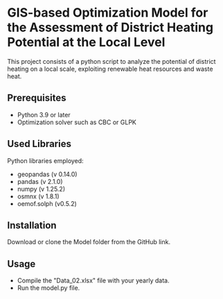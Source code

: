 # GIS-based Optimization Model for the Assessment of District Heating Potential at the Local Level
This project consists of a python script to analyze the potential of district heating on a local scale, exploiting renewable heat resources and waste heat.
## Prerequisites
- Python 3.9 or later
- Optimization solver such as CBC or GLPK
##  Used Libraries
Python libraries employed:
- geopandas (v 0.14.0)
- pandas (v  2.1.0)
- numpy (v 1.25.2)
- osmnx (v 1.8.1)
- oemof.solph (v0.5.2)
## Installation
Download or clone the Model folder from the GitHub link.
## Usage
- Compile the "Data_02.xlsx" file with your yearly data.
- Run the model.py file.

